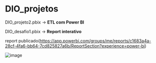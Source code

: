 # DIO_projetos 


DIO_projeto2.pbix -> **ETL com Power BI**

DIO_desafio1.pbix -> **Report interativo**


report publicado(https://app.powerbi.com/groups/me/reports/c1683a4a-28cf-4fa6-bb64-7cd825827a6b/ReportSection?experience=power-bi)

![image](https://github.com/LucasAFidalgo/DIO_projetos/assets/129699043/f6bbe92e-0f7c-47c0-92a3-d42a35cecc5b)

